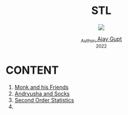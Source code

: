 <div align="center">
  <h1> STL </h1>
  <a class="header-badge" target="_blank" href="https://www.linkedin.com/in/ajay-gupt-a93b53192/">
  <img src="https://img.shields.io/badge/style--5eba00.svg?label=LinkedIn&logo=linkedin&style=social">
 
  <sub>Author:
  <a href="https://www.linkedin.com/in/ajay-gupt-a93b53192/" target="_blank">Ajay Gupt</a><br>
  <small>2022</small>
  </sub>
</div>
</div>

# CONTENT 

1. [Monk and his Friends](MonkAndHisFriends.java)
2. [Andryusha and Socks](AndryushaAndSocks.java)
3. [Second Order Statistics](SecondOrderStatistics.java)
4. 
